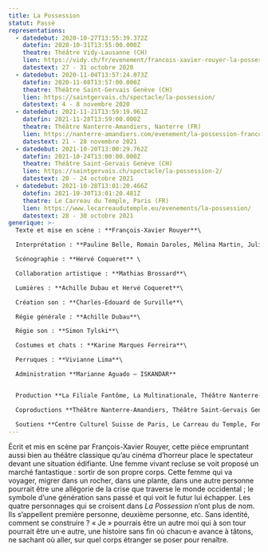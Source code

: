 ```yaml
---
title: La Possession
statut: Passé
representations:
  - datedebut: 2020-10-27T13:55:39.372Z
    datefin: 2020-10-31T13:55:00.000Z
    theatre: Théâtre Vidy-Lausanne (CH)
    lien: https://vidy.ch/fr/evenement/francois-xavier-rouyer-la-possession/
    datestext: 27 - 31 octobre 2020
  - datedebut: 2020-11-04T13:57:24.073Z
    datefin: 2020-11-08T13:57:00.000Z
    theatre: Théâtre Saint-Gervais Genève (CH)
    lien: https://saintgervais.ch/spectacle/la-possession/
    datestext: 4 - 8 novembre 2020
  - datedebut: 2021-11-21T13:59:19.961Z
    datefin: 2021-11-28T13:59:00.000Z
    theatre: Théâtre Nanterre-Amandiers, Nanterre (FR)
    lien: https://nanterre-amandiers.com/evenement/la-possession-francois-xavier-rouyer/
    datestext: 21 - 28 novembre 2021
  - datedebut: 2021-10-20T13:00:29.762Z
    datefin: 2021-10-24T13:00:00.000Z
    theatre: Théâtre Saint-Gervais Genève (CH)
    lien: https://saintgervais.ch/spectacle/la-possession-2/
    datestext: 20 - 24 octobre 2021
  - datedebut: 2021-10-28T13:01:20.466Z
    datefin: 2021-10-30T13:01:20.481Z
    theatre: Le Carreau du Temple, Paris (FR)
    lien: https://www.lecarreaudutemple.eu/evenements/la-possession/
    datestext: 28 - 30 octobre 2021
generique: >-
  Texte et mise en scène : **François-Xavier Rouyer**\

  Interprétation : **Pauline Belle, Romain Daroles, Mélina Martin, Julia Perazzini** \

  Scénographie : **Hervé Coqueret** \

  Collaboration artistique : **Mathias Brossard**\

  Lumières : **Achille Dubau et Hervé Coqueret**\

  Création son : **Charles-Edouard de Surville**\

  Régie générale : **Achille Dubau**\

  Régie son : **Simon Tylski**\

  Costumes et chats : **Karine Marques Ferreira**\

  Perruques : **Vivianne Lima**\

  Administration **Marianne Aguado – ISKANDAR**


  Production **La Filiale Fantôme, La Multinationale, Théâtre Nanterre-Amandiers** 

  Coproductions **Théâtre Nanterre-Amandiers, Théâtre Saint-Gervais Genève, Théâtre Vidy-Lausanne, Centre Culturel Suisse de Paris**

  Soutiens **Centre Culturel Suisse de Paris, Le Carreau du Temple, Fonds de dotation Porosus, Fondation Ernst Göhner, Pour-cent culturel Migros, Ville de Lausanne, Loterie Romande Vaud, Pro Helvetia-Fondation Suisse pour la Culture, Fondation Jan Michalski, SPEDIDAM (La SPEDIDAM est une société de perception et de distribution qui gère les droits des artistes interprètes en matière d’enregistrement de diffusion et de réutilisation des prestations enregistrées), La Corodis.**
---
```

Écrit et mis en scène par François-Xavier Rouyer, cette pièce empruntant aussi bien au théâtre classique qu’au cinéma d’horreur place le spectateur devant une situation édifiante. Une femme vivant recluse se voit proposé un marché fantastique : sortir de son propre corps. Cette femme qui va voyager, migrer dans un rocher, dans une plante, dans une autre personne pourrait être une allégorie de la crise que traverse le monde occidental ; le symbole d’une génération sans passé et qui voit le futur lui échapper. Les quatre personnages qui se croisent dans *La Possession* n’ont plus de nom. Ils s’appellent première personne, deuxième personne, etc. Sans identité, comment se construire ? « Je » pourrais être un autre moi qui à son tour pourrait être un·e autre, une histoire sans fin où chacun·e avance à tâtons, ne sachant où aller, sur quel corps étranger se poser pour renaître.